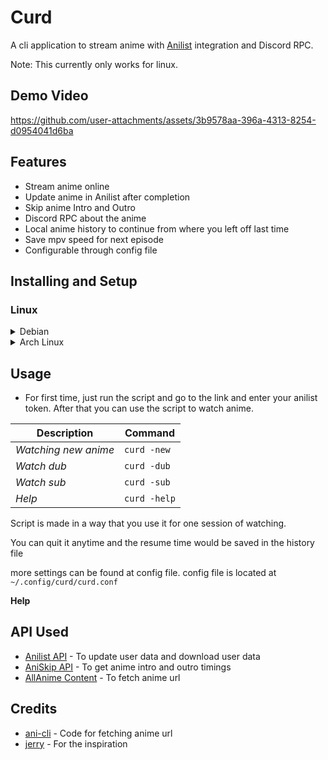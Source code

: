
# Curd

A cli application to stream anime with [Anilist](https://anilist.co/) integration and Discord RPC.

Note: This currently only works for linux.

## Demo Video
https://github.com/user-attachments/assets/3b9578aa-396a-4313-8254-d0954041d6ba

## Features
- Stream anime online
- Update anime in Anilist after completion
- Skip anime Intro and Outro
- Discord RPC about the anime
- Local anime history to continue from where you left off last time
- Save mpv speed for next episode
- Configurable through config file

## Installing and Setup
### Linux
<details><summary>Debian</summary>
  

```
    sudo apt-get install socat
    pip3 install pypresence requests
    git clone https://github.com/wraient/curd --depth=1
    python3 ./curd/curd.py
```

</details>

<details><summary>Arch Linux</summary>
  
```
paru -Sy curd
```
or
```
yay -Sy curd
```

</details>


## Usage

- For first time, just run the script and go to the link and enter your anilist token. After that you can use the script to watch anime.

|Description            | Command          |
------------------------|------------------
|*Watching new anime*   | `curd -new`     |
|*Watch dub*            | `curd -dub`      |
|*Watch sub*            | `curd -sub`      |
|*Help*                 | `curd -help`     |

Script is made in a way that you use it for one session of watching.

You can quit it anytime and the resume time would be saved in the history file

more settings can be found at config file.
config file is located at ```~/.config/curd/curd.conf```

**Help**
    
    
## API Used
- [Anilist API](https://anilist.gitbook.io/anilist-apiv2-docs) - To update user data and download user data
- [AniSkip API](https://api.aniskip.com/api-docs) - To get anime intro and outro timings
- [AllAnime Content](https://allanime.to/) - To fetch anime url

## Credits
- [ani-cli](https://github.com/pystardust/ani-cli) - Code for fetching anime url
- [jerry](https://github.com/justchokingaround/jerry) - For the inspiration
